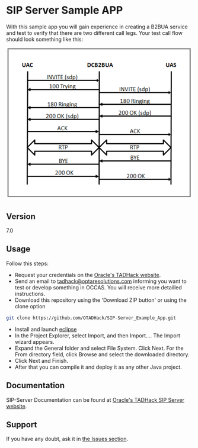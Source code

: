 SIP Server Sample APP
=========

With this sample app you will gain experience in creating a B2BUA service and test to verify that there
are two different call legs. Your test call flow should look something like this:

![DCB2BUA](https://raw.githubusercontent.com/OTADHack/SIP-Server_Example_App/master/DCB2BUA.png)


Version
----

7.0

Usage
----

Follow this steps:

+ Request your credentials on the [Oracle's TADHack website](http://tadhack.optaresolutions.com).
+ Send an email to tadhack@optaresolutions.com informing you want to test or develop something in OCCAS. You will receive more detailled instructions.
+ Download this repository using the 'Download ZIP button' or using the clone option

```sh
git clone https://github.com/OTADHack/SIP-Server_Example_App.git
```

+ Install and launch [eclipse](https://eclipse.org/)
+ In the Project Explorer, select Import, and then Import.... The Import wizard appears.
+ Expand the General folder and select File System. Click Next. For the From directory field, click Browse and select the downloaded directory.
+ Click Next and Finish.
+ After that you can compile it and deploy it as any other Java project.

Documentation
----

SIP-Server Documentation can be found at [Oracle's TADHack SIP Server website](http://tadhack.optaresolutions.com/).

Support
----

If you have any doubt, ask it in [the Issues section](https://github.com/OTADHack/SIP-Server/issues).

